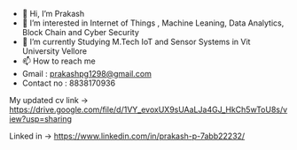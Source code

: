 - 👋 Hi, I’m Prakash
- 👀 I’m interested in Internet of Things , Machine Leaning, Data Analytics, Block Chain and Cyber Security 
- 🌱 I’m currently Studying M.Tech IoT and Sensor Systems in Vit University Vellore
- 📫 How to reach me 
- Gmail : prakashpg1298@gmail.com
- Contact no : 8838170936

My updated cv link -> https://drive.google.com/file/d/1VY_evoxUX9sUAaLJa4GJ_HkCh5wToU8s/view?usp=sharing

Linked in -> https://www.linkedin.com/in/prakash-p-7abb22232/
<!---
prakash-pg/prakash-pg is a ✨ special ✨ repository because its `README.md` (this file) appears on your GitHub profile.
You can click the Preview link to take a look at your changes.
--->
